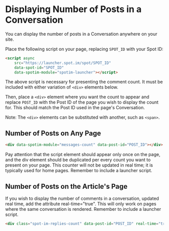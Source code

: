 # Displaying Number of Posts in a Conversation

You can display the number of posts in a Conversation anywhere on your site.

Place the following script on your page, replacing `SPOT_ID` with your Spot ID:

```html
<script async
    src="https://launcher.spot.im/spot/SPOT_ID"
    data-spot-id="SPOT_ID"
    data-spotim-module="spotim-launcher"></script>
```

The above script is necessary for presenting the comment count. It must be included with either variation of `<div>` elements below.

Then, place a `<div>` element where you want the count to appear and replace `POST_ID` with the Post ID of the page you wish to display the count for. This should match the Post ID used in the page's Conversation.

Note: The `<div>` elements can be substituted with another, such as `<span>`.

## Number of Posts on Any Page

```html
<div data-spotim-module="messages-count" data-post-id="POST_ID"></div>
```
Pay attention that the script element should appear only once on the page, and the div element should be duplicated per every count you want to present on your page. This counter will not be updated in real time; it is typically used for home pages. Remember to include a launcher script.  

## Number of Posts on the Article's Page
If you wish to display the number of comments in a conversation, updated real time, add the attribute real-time="true". This will only work on pages where the same conversation is rendered. Remember to include a launcher script. 

```html
<div class="spot-im-replies-count" data-post-id="POST_ID" real-time="true"></div>
```
